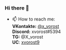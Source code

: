 ### Hi there 👋

- 📫 How to reach me:<br>
**VKontakte:** [@x_vorost](https://vk.com/X_vorost)<br>
**Discord:** xvorost#5394<br>
**TG:** @X_vorost<br>
**UC**: [xvorost9](https://www.unknowncheats.me/forum/members/3208073.html)<br>
<!--
**xvorost/xvorost** is a ✨ _special_ ✨ repository because its `README.md` (this file) appears on your GitHub profile.

Here are some ideas to get you started:

- 🔭 I’m currently working on ...
- 🌱 I’m currently learning ...
- 👯 I’m looking to collaborate on ...
- 🤔 I’m looking for help with ...
- 💬 Ask me about ...
- 📫 How to reach me: ...
- 😄 Pronouns: ...
- ⚡ Fun fact: ...
-->
